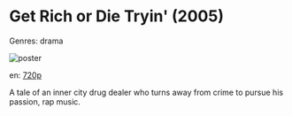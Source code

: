 # Get Rich or Die Tryin' (2005)

Genres: drama

![poster](http://image.tmdb.org/t/p/w500/wKeSnhQfdwrycHorc9OPQ5KxVxJ.jpg)

en:
  [720p](magnet:?xt=urn:btih:e94f157e262cc0475efa63581ea939f2c3898dd0&dn=Get+Rich+or+Die+Tryin+%282005%29+720p+BrRip+x264+-+YIFY&tr=udp%3A%2F%2Ftracker.openbittorrent.com%3A80%2Fannounce&tr=udp%3A%2F%2Fglotorrents.pw%3A6969%2Fannounce&tr=udp%3A%2F%2Ftracker.openbittorrent.com%3A80%2Fannounce&tr=udp%3A%2F%2Ftracker.opentrackr.org%3A1337%2Fannounce&tr=udp%3A%2F%2Fzer0day.to%3A1337%2Fannounce&tr=udp%3A%2F%2Ftracker.coppersurfer.tk%3A6969%2Fannounce)
  


A tale of an inner city drug dealer who turns away from crime to pursue his passion, rap music.